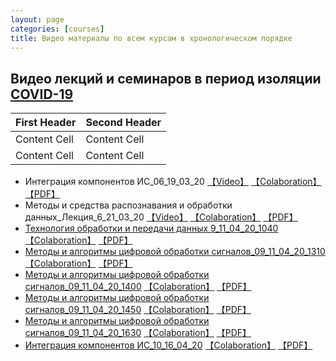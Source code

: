 ```yaml
---
layout: page
categories: [courses]
title: Видео материалы по всем курсам в хронологическом порядке
---
```


## Видео лекций и семинаров в период изоляции [COVID-19](https://www.ncbi.nlm.nih.gov/nuccore/NC_045512.2?report=fasta)

| First Header  | Second Header |
| ------------- | ------------- |
| Content Cell  | Content Cell  |
| Content Cell  | Content Cell  |


* Интеграция компонентов ИС_06_19_03_20 [【Video】](https://youtu.be/6OzwDA-712E) [【Colaboration】](https://colab.research.google.com/drive/1xmq02pYjO8bphwwgTbFHkYZ215zsx4nu) [【PDF】](https://github.com/RF-Lab/pdf_lect_covid19/blob/master/%D0%98%D0%BD%D1%82%D0%B5%D0%B3%D1%80%D0%B0%D1%86%D0%B8%D1%8F_%D0%BA%D0%BE%D0%BC%D0%BF%D0%BE%D0%BD%D0%B5%D0%BD%D1%82%D0%BE%D0%B2_%D0%98%D0%A1_%D0%9B%D0%B5%D0%BA%D1%86%D0%B8%D1%8F_06_19_03_20.pdf)
* Методы и средства распознавания и обработки данных_Лекция_6_21_03_20 [【Video】](https://www.youtube.com/watch?v=lgvh4Ubylp8) [【Colaboration】]() [【PDF】]() 
* [Технология обработки и передачи данных 9_11_04_20_1040](https://youtu.be/jhGikgY2iP4) [【Colaboration】]() [【PDF】]()
* [Методы и алгоритмы цифровой обработки сигналов_09_11_04_20_1310](https://youtu.be/GuC1gxGNDuM) [【Colaboration】]() [【PDF】]()
* [Методы и алгоритмы цифровой обработки сигналов_09_11_04_20_1400](https://youtu.be/oQu0bszhZEE) [【Colaboration】]() [【PDF】]()
* [Методы и алгоритмы цифровой обработки сигналов_09_11_04_20_1450](https://youtu.be/Mu2KANPbnks) [【Colaboration】]() [【PDF】]()
* [Методы и алгоритмы цифровой обработки сигналов_09_11_04_20_1630](https://youtu.be/A7g7uJchSWg) [【Colaboration】]() [【PDF】]()
* [Интеграция компонентов ИС_10_16_04_20](https://youtu.be/mt6ipzup5Do) [【Colaboration】]() [【PDF】]()
